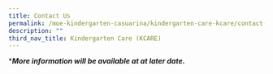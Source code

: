 ```yaml
---
title: Contact Us
permalink: /moe-kindergarten-casuarina/kindergarten-care-kcare/contact-us/
description: ""
third_nav_title: Kindergarten Care (KCARE)
---
```

****More information will be available at at later date.***